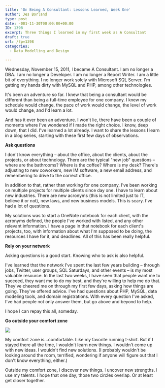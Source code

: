 ```yaml
---
title: 'On Being A Consultant: Lessons Learned, Week One'
author: Jes Borland
type: post
date: -001-11-30T00:00:00+00:00
ID: 1398
excerpt: Three things I learned in my first week as A Consultant
draft: true
url: /?p=1398
categories:
  - Data Modelling and Design

---
```

Wednesday, November 15, 2011, I became A Consultant. I am no longer a DBA. I am no longer a Developer. I am no longer a Report Writer. I am a little bit of everything. I no longer work solely with Microsoft SQL Server. I'm getting my hands dirty with MySQL and PHP, among other technologies. 

It's been an adventure so far. I knew that being a consultant would be different than being a full-time employee for one company. I knew my schedule would change, the pace of work would change, the level of work would change, and I'd learn a lot. 

And has it ever been an adventure. I won't lie, there have been a couple of moments where I've wondered if I made the right choice. I know, deep down, that I did. I've learned a lot already. I want to share the lessons I learn in a blog series, starting with these first few days of observations. 

**Ask questions** 

I don't know everything – about the office, about the clients, about the projects, or about technology. There are the typical "new job" questions – where are the bathrooms? Where is the coffee? Where is my desk? There's adjusting to new coworkers, new IM software, a new email address, and remembering to drive to the correct office. 

In addition to that, rather than working for one company, I've been working on multiple projects for multiple clients since day one. I have to learn about new industries. There are new acronyms (this is not limited just to IT, believe it or not), new laws, and new business models. This is scary. I've had a lot of questions. 

My solutions was to start a OneNote notebook for each client, with the acronyms defined, the people I've worked with listed, and any other relevant information. I have a page in that notebook for each client's projects, too, with information about what I'm supposed to be doing, the resources I have for it, and deadlines. All of this has been really helpful. 

**Rely on your network** 

Asking questions is a good start. Knowing who to ask is also helpful. 

I've learned that the network I've spent the last few years building – through jobs, Twitter, user groups, SQL Saturdays, and other events – is my most valuable resource. In the last two weeks, I have seen that people want me to succeed, they want me to do my best, and they're willing to help me do that. They've cheered me on through my first few days, asking how things are going. They've offered advice. I've had questions about PHP, MySQL, data modeling tools, and domain registrations. With every question I've asked, I've had people not only answer them, but go above and beyond to help. 

I hope I can repay this all, someday. 

**Go outside your comfort zone** 

![][1]

My comfort zone is...comfortable. Like my favorite running t-shirt. But if I stayed there all the time, I wouldn't learn new things. I wouldn't come up with new ideas. I wouldn't find new solutions. (I probably wouldn't be looking around the room, terrified, wondering if anyone will figure out that I don't know everything, either.) 

Outside my comfort zone, I discover new things. I uncover new strengths. I use my talents. I hope that one day, those two circles overlap. Or at least get closer together.

 [1]: /wp-content/uploads/users/grrlgeek/your-comfort-zone.jpg?mtime=1322622240 ""